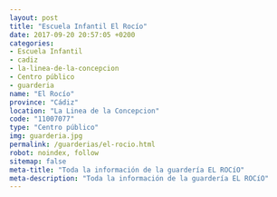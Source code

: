 ```yaml
---
layout: post
title: "Escuela Infantil El Rocío"
date: 2017-09-20 20:57:05 +0200
categories:
- Escuela Infantil
- cadiz
- la-linea-de-la-concepcion
- Centro público
- guarderia
name: "El Rocío"
province: "Cádiz"
location: "La Linea de la Concepcion"
code: "11007077"
type: "Centro público"
img: guarderia.jpg
permalink: /guarderias/el-rocio.html
robot: noindex, follow
sitemap: false
meta-title: "Toda la información de la guardería EL ROCíO"
meta-description: "Toda la información de la guardería EL ROCíO"
---
```

